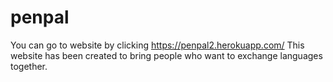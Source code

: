 # penpal
You can go to website by clicking https://penpal2.herokuapp.com/
This website has been created to bring people who want to exchange languages together.
